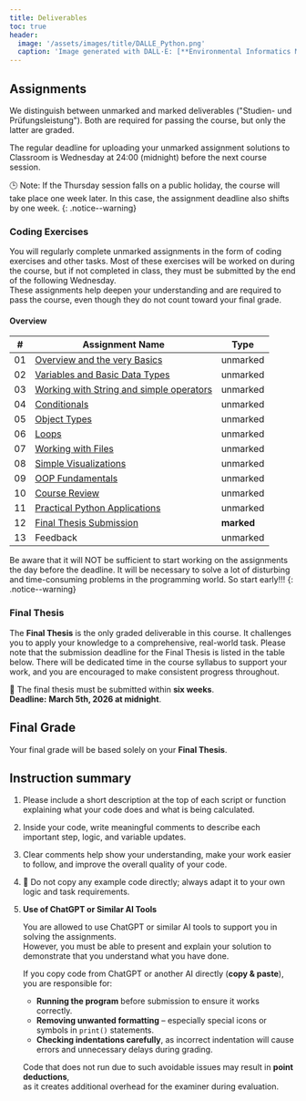 ```yaml
---
title: Deliverables
toc: true
header:
  image: '/assets/images/title/DALLE_Python.png'
  caption: 'Image generated with DALL·E: [**Environmental Informatics Marburg**](https://www.uni-marburg.de/en/fb19/disciplines/physisch/environmentalinformatics)'
---
```



## Assignments
We distinguish between unmarked and marked deliverables ("Studien- und Prüfungsleistung").
Both are required for passing the course, but only the latter are graded.

The regular deadline for uploading your unmarked assignment solutions to Classroom is Wednesday at 24:00 (midnight) before the next course session.

🕒 Note: If the Thursday session falls on a public holiday, the course will take place one week later. In this case, the assignment deadline also shifts by one week.
{: .notice--warning}



### Coding Exercises  
You will regularly complete unmarked assignments in the form of coding exercises and other tasks. Most of these exercises will be worked on during the course, but if not completed in class, they must be submitted by the end of the following Wednesday.  
These assignments help deepen your understanding and are required to pass the course, even though they do not count toward your final grade.


#### Overview 

| #   | Assignment Name                                                             | Type        |
|-----|------------------------------------------------------------------------------|-------------|
| 01  | [Overview and the very Basics](/moer-base-python/unit01/unit01-07_Assignment.html)                | unmarked    |
| 02  | [Variables and Basic Data Types](/moer-base-python/unit02/unit02-08_assigment.html)                  | unmarked    |
| 03  | [Working with String and simple operators](/moer-base-python/unit03/unit03-06_assigment.html)                               | unmarked    |
| 04  | [Conditionals](/moer-base-python/unit04/unit04-08_home_exercises.html)                             | unmarked    |
| 05  | [Object Types](/moer-base-python/unit05/unit05-10_home_exercises.html)                                    | unmarked    |
| 06  | [Loops](/moer-base-python/unit06/unit06-10_homeworks.html)                         | unmarked    |
| 07  | [Working with Files](/moer-base-python/unit07/unit07-07_assignment.html)                                                | unmarked    |
| 08  | [Simple Visualizations](/moer-base-python/unit08/unit08-07_home_exercises.html)                                    | unmarked    |
| 09  | [OOP Fundamentals](/moer-base-python/unit09/unit09-06_Assigments.html)               | unmarked    |
| 10  | [Course Review](/moer-base-python/unit10/unit10-09_assignment.html)               | unmarked    |
| 11  | [Practical Python Applications](/moer-base-python/unit11/unit11-01_assignment.html)               | unmarked    |
| 12  | [Final Thesis Submission](/moer-base-python/unit12/unit10-thesis_submission.html)                               | **marked**  |
| 13  | Feedback                               | unmarked |

Be aware that it will NOT be sufficient to start working on the assignments the day before the deadline. It will be necessary to solve a lot of disturbing and time-consuming problems in the programming world. So start early!!!
{: .notice--warning}

### Final Thesis  
The **Final Thesis** is the only graded deliverable in this course. It challenges you to apply your knowledge to a comprehensive, real-world task. 
Please note that the submission deadline for the Final Thesis is listed in the table below. There will be dedicated time in the course syllabus to support your work, and you are encouraged to make consistent progress throughout.


📝  The final thesis must be submitted within **six weeks**.  
**Deadline:** **March 5th, 2026 at midnight**.

## Final Grade
Your final grade will be based solely on your **Final Thesis**.

## Instruction summary

1. Please include a short description at the top of each script or function explaining what your code does and what is being calculated.  
2. Inside your code, write meaningful comments to describe each important step, logic, and variable updates.  
3. Clear comments help show your understanding, make your work easier to follow, and improve the overall quality of your code.  
4. 🚫 Do not copy any example code directly; always adapt it to your own logic and task requirements.  
5. **Use of ChatGPT or Similar AI Tools**  

   You are allowed to use ChatGPT or similar AI tools to support you in solving the assignments.  
   However, you must be able to present and explain your solution to demonstrate that you understand what you have done.  

   If you copy code from ChatGPT or another AI directly (**copy & paste**), you are responsible for:  
   - **Running the program** before submission to ensure it works correctly.  
   - **Removing unwanted formatting** – especially special icons or symbols in `print()` statements.  
   - **Checking indentations carefully**, as incorrect indentation will cause errors and unnecessary delays during grading.  

   Code that does not run due to such avoidable issues may result in **point deductions**,  
   as it creates additional overhead for the examiner during evaluation.


